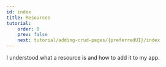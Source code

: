 ```yaml
---
id: index
title: Resources
tutorial:
    order: 0
    prev: false
    next: tutorial/adding-crud-pages/{preferredUI}/index
---
```


<Checklist>

<ChecklistItem id="understanding-resource">
I understood what a resource is and how to add it to my app.
</ChecklistItem>

</Checklist>
